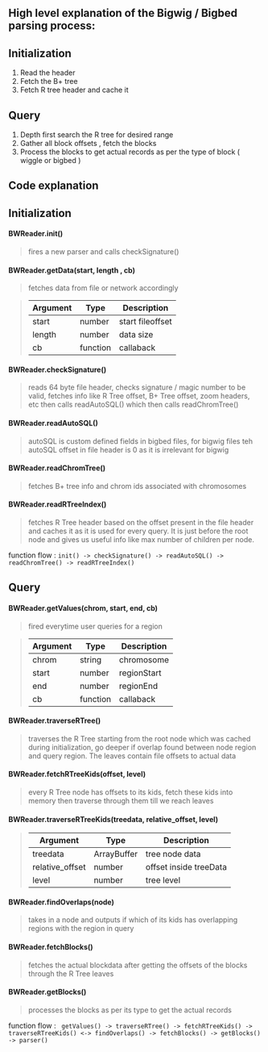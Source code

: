 ## High level explanation of the Bigwig / Bigbed parsing process: 

## Initialization

1) Read the header
2) Fetch the B+ tree
3) Fetch R tree header and cache it

## Query

1) Depth first search the R tree for desired range
2) Gather all block offsets , fetch the blocks
3) Process the blocks to get actual records as per the type of block ( wiggle or bigbed )

## Code explanation

## Initialization 

#### BWReader.init()
> fires a new parser and calls checkSignature()

#### BWReader.getData(start, length , cb)
> fetches data from file or network accordingly

>| Argument  | Type | Description |
>| --- | --- | --- |
>| start  | number | start fileoffset |
>| length  | number  | data size |
>|cb | function | callaback |

#### BWReader.checkSignature()
>reads 64 byte file header, checks signature / magic number to be valid, fetches info like R Tree offset, B+ Tree offset, zoom headers, etc
then calls readAutoSQL() which then calls readChromTree()

#### BWReader.readAutoSQL()
> autoSQL is custom defined fields in bigbed files, for bigwig files teh autoSQL offset in file header is 0 as it is irrelevant for bigwig

#### BWReader.readChromTree()
> fetches B+ tree info and chrom ids associated with chromosomes

#### BWReader.readRTreeIndex()
> fetches R Tree header based on the offset present in the file header and caches it as it is used for every query. It is just before the 
root node and gives us useful info like max number of children per node.

function flow :
` init() -> checkSignature() -> readAutoSQL() -> readChromTree() -> readRTreeIndex() `

## Query

#### BWReader.getValues(chrom, start, end, cb)
> fired everytime user queries for a region

>| Argument  | Type | Description |
>| --- | --- | --- |
>| chrom | string | chromosome |
>| start  | number  | regionStart |
>| end  | number  | regionEnd |
>| cb | function | callaback |

#### BWReader.traverseRTree()
> traverses the R Tree starting from the root node which was cached during initialization, go deeper if overlap found between node region and query region. The leaves contain file offsets to actual data 

#### BWReader.fetchRTreeKids(offset, level)
> every R Tree node has offsets to its kids, fetch these kids into memory then traverse through them till we reach leaves

#### BWReader.traverseRTreeKids(treedata, relative_offset, level)
>| Argument  | Type | Description |
>| --- | --- | --- |
>| treedata | ArrayBuffer | tree node data |
>| relative_offset | number | offset inside treeData |
>| level | number | tree level |

#### BWReader.findOverlaps(node)
> takes in a node and outputs if which of its kids has overlapping regions with the region in query

#### BWReader.fetchBlocks()
> fetches the actual blockdata after getting the offsets of the blocks through the R Tree leaves

#### BWReader.getBlocks()
> processes the blocks as per its type to get the actual records


function flow :
` getValues() -> traverseRTree() -> fetchRTreeKids() -> traverseRTreeKids() <-> findOverlaps() -> fetchBlocks() -> getBlocks() -> parser()`

